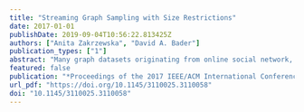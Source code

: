 ```yaml
---
title: "Streaming Graph Sampling with Size Restrictions"
date: 2017-01-01
publishDate: 2019-09-04T10:56:22.813425Z
authors: ["Anita Zakrzewska", "David A. Bader"]
publication_types: ["1"]
abstract: "Many graph datasets originating from online social network, financial or biological sources are too large to store or analyze. The analysis of such networks may be made more tractable if they are reduced to smaller subgraphs via sampling. While most of the known graph sampling methods are designed with static graphs in mind, many real datasets are massive and rapidly growing, making streaming methods necessary. We present two new techniques, Randomly Induced Edge Sampling (RIES) and Weighted Edge Sampling (WES). Both methods sample a stream of edges in a single pass, without the need to know future properties of the stream. In contrast to previous work that focused on limiting only the number of vertices, our methods restrict the number of edges, thus truly limiting the size of the sampled subgraph. We compare the performance of RIES and WES against the previously known streaming Random Edge (RE) method on eight social network datasets. Using four structural graph properties, we find that both RIES and WES produce subgraphs that are more structurally similar to the original graph than are the subgraphs produced by streaming RE. We also examine the sensitivity of the two algorithms with respect to their parameters. The parameters of WES affect its performance in a more predictable manner and are easier to set. Both new algorithms represent an improvement in the available streaming graph analysis toolkit."
featured: false
publication: "*Proceedings of the 2017 IEEE/ACM International Conference on Advances in Social Networks Analysis and Mining 2017, Sydney, Australia, July 31 - August 03, 2017*"
url_pdf: "https://doi.org/10.1145/3110025.3110058"
doi: "10.1145/3110025.3110058"
---
```


